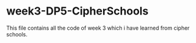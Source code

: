 # week3-DP5-CipherSchools
This file contains all the code of week 3 which i have learned from cipher schools.
